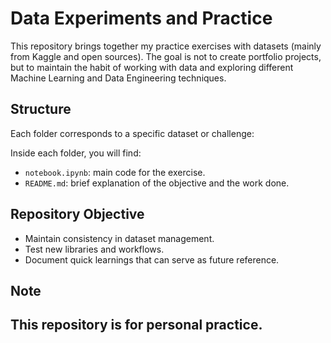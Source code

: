 # Data Experiments and Practice

This repository brings together my practice exercises with datasets (mainly from Kaggle and open sources).
The goal is not to create portfolio projects, but to maintain the habit of working with data and exploring different Machine Learning and Data Engineering techniques.

## Structure
Each folder corresponds to a specific dataset or challenge:

Inside each folder, you will find:
- `notebook.ipynb`: main code for the exercise.
- `README.md`: brief explanation of the objective and the work done.

##  Repository Objective
- Maintain consistency in dataset management.
- Test new libraries and workflows.
- Document quick learnings that can serve as future reference.

## Note
This repository is for **personal practice**.
---
